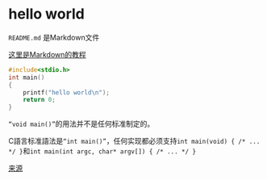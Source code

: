 # hello world

`README.md` 是Markdown文件

[这里是Markdown的教程](https://www.runoob.com/markdown/md-tutorial.html)

``` C
#include<stdio.h>
int main()
{
    printf("hello world\n");
    return 0;
}
```

`“void main()”`的用法并不是任何标准制定的。

C語言标准語法是`“int main()”`，任何实现都必须支持`int main(void) { /* ... */ }`和`int main(int argc, char* argv[]) { /* ... */ } ` 

[来源](http://www.stroustrup.com/bs_faq2.html#void-main)
